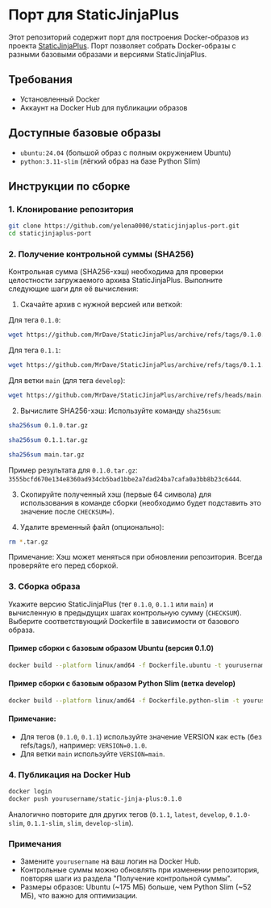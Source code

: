 # Порт для StaticJinjaPlus

Этот репозиторий содержит порт для построения Docker-образов из проекта [StaticJinjaPlus](https://github.com/MrDave/StaticJinjaPlus). Порт позволяет собрать Docker-образы с разными базовыми образами и версиями StaticJinjaPlus.

## Требования
- Установленный Docker
- Аккаунт на Docker Hub для публикации образов

## Доступные базовые образы
- `ubuntu:24.04` (большой образ с полным окружением Ubuntu)
- `python:3.11-slim` (лёгкий образ на базе Python Slim)

## Инструкции по сборке

### 1. Клонирование репозитория
```bash
git clone https://github.com/yelena0000/staticjinjaplus-port.git
cd staticjinjaplus-port
```
### 2. Получение контрольной суммы (SHA256)
Контрольная сумма (SHA256-хэш) необходима для проверки целостности загружаемого архива StaticJinjaPlus. Выполните следующие шаги для её вычисления:

1. Скачайте архив с нужной версией или веткой:
   
Для тега `0.1.0`:
```bash
wget https://github.com/MrDave/StaticJinjaPlus/archive/refs/tags/0.1.0.tar.gz
```
Для тега `0.1.1`:
```bash
wget https://github.com/MrDave/StaticJinjaPlus/archive/refs/tags/0.1.1.tar.gz
```
Для ветки `main` (для тега `develop`):
```bash
wget https://github.com/MrDave/StaticJinjaPlus/archive/refs/heads/main.tar.gz
```

2. Вычислите SHA256-хэш:
Используйте команду `sha256sum`:
```bash
sha256sum 0.1.0.tar.gz
````
```bash
sha256sum 0.1.1.tar.gz
````
```bash
sha256sum main.tar.gz
```
Пример результата для `0.1.0.tar.gz`: `3555bcfd670e134e8360ad934cb5bad1bbe2a7dad24ba7cafa0a3bb8b23c6444`.

3. Скопируйте полученный хэш (первые 64 символа) для использования в команде сборки (необходимо будет подставить это значение после `CHECKSUM=`).

4. Удалите временный файл (опционально):
```bash
rm *.tar.gz
```
Примечание: Хэш может меняться при обновлении репозитория. Всегда проверяйте его перед сборкой.
### 3. Сборка образа
Укажите версию StaticJinjaPlus (тег `0.1.0`, `0.1.1` или `main`) и вычисленную в предыдущих шагах контрольную сумму (`CHECKSUM`).
Выберите соответствующий Dockerfile в зависимости от базового образа.

#### Пример сборки с базовым образом Ubuntu (версия 0.1.0)
```bash
docker build --platform linux/amd64 -f Dockerfile.ubuntu -t yourusername/static-jinja-plus:0.1.0 --build-arg VERSION=0.1.0 --build-arg CHECKSUM=3555bcfd670e134e8360ad934cb5bad1bbe2a7dad24ba7cafa0a3bb8b23c6444 .
```
#### Пример сборки с базовым образом Python Slim (ветка develop)
```bash
docker build --platform linux/amd64 -f Dockerfile.python-slim -t yourusername/static-jinja-plus:develop --build-arg VERSION=main --build-arg CHECKSUM=9adccb8fe17a40252df1a3acdea7edef4633b4ecaa8ba2dd5e0270f87ae43eab .
```
#### Примечание:

- Для тегов (`0.1.0`, `0.1.1`) используйте значение VERSION как есть (без refs/tags/), например: `VERSION=0.1.0`.
- Для ветки `main` используйте `VERSION=main`.
  
### 4. Публикация на Docker Hub
```bash
docker login
docker push yourusername/static-jinja-plus:0.1.0
```
Аналогично повторите для других тегов (`0.1.1`, `latest`, `develop`, `0.1.0-slim`, `0.1.1-slim`, `slim`, `develop-slim`).
### Примечания
- Замените `yourusername` на ваш логин на Docker Hub.
- Контрольные суммы можно обновлять при изменении репозитория, повторяя шаги из раздела "Получение контрольной суммы".
- Размеры образов: Ubuntu (~175 МБ) больше, чем Python Slim (~52 МБ), что важно для оптимизации.
